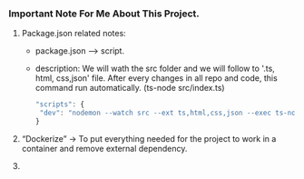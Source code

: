 ### Important Note For Me About This Project.
1. Package.json related notes:
    - package.json --> script.
    - description: We will wath the src folder and we will follow to '.ts, html, css,json' file. After every changes in all repo and code, this command run automatically. (ts-node src/index.ts)

        ```javascript
        "scripts": {
         "dev": "nodemon --watch src --ext ts,html,css,json --exec ts-node src/index.ts" 
        }
        ```
2. “Dockerize” → To put everything needed for the project to work in a container and remove external dependency.

3. 
